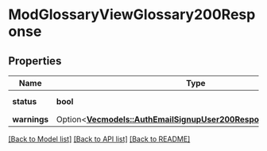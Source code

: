 # ModGlossaryViewGlossary200Response

## Properties

Name | Type | Description | Notes
------------ | ------------- | ------------- | -------------
**status** | **bool** | True on success | 
**warnings** | Option<[**Vec<models::AuthEmailSignupUser200ResponseWarningsInner>**](auth_email_signup_user_200_response_warnings_inner.md)> |  | [optional]

[[Back to Model list]](../README.md#documentation-for-models) [[Back to API list]](../README.md#documentation-for-api-endpoints) [[Back to README]](../README.md)


